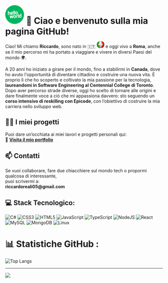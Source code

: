<div style="display: flex; align-items: center; justify-content: center; gap: 15px;">
  <h1 style="margin: 0; vertical-align: middle;">  <img src="./images/hello-world.png" alt="Hello World" style="height: 60px;" />
👋 Ciao e benvenuto sulla mia pagina GitHub!</h1>
</div>

<p>Ciao! Mi chiamo <strong>Riccardo</strong>, sono nato in 🇮🇹 <img src="./images/italy.png" width="25" alt="Bandiera italiana">  e oggi vivo a <strong>Roma</strong>, anche se il mio percorso mi ha portato a viaggiare e vivere in diversi Paesi del mondo 🌍. </p>

<p> A 20 anni ho iniziato a girare per il mondo, fino a stabilirmi in <strong>Canada</strong>, dove ho avuto l'opportunità di diventare cittadino e costruire una nuova vita.  
È proprio lì che ho scoperto e coltivato la mia passione per la tecnologia, <strong>laureandomi in Software Engineering al Centennial College di Toronto</strong>.  
Dopo aver percorso strade diverse, oggi ho scelto di tornare alle origini e dare finalmente voce a ciò che mi appassiona davvero: sto seguendo un <strong>corso intensivo di reskilling con Epicode</strong>, con l’obiettivo di costruire la mia carriera nello sviluppo web.</p>

<h2>👨‍💻 I miei progetti</h2>

<p>  Puoi dare un’occhiata ai miei lavori e progetti personali qui:<br> 🔗 <strong><a href="http://tinyurl.com/RRsystemPortfolio" target="_blank">Visita il mio portfolio</a></strong></p>

<h2>📫 Contatti</h2>

<p> Se vuoi collaborare, fare due chiacchiere sul mondo tech o propormi qualcosa di interessante,<br> puoi scrivermi a:<br> <strong>riccardoreali05@gmail.com</strong></p>

## 💻 Stack Tecnologico:

![C#](https://img.shields.io/badge/c%23-%23239120.svg?style=for-the-badge&logo=c-sharp&logoColor=white) ![CSS3](https://img.shields.io/badge/css3-%231572B6.svg?style=for-the-badge&logo=css3&logoColor=white)  ![HTML5](https://img.shields.io/badge/html5-%23E34F26.svg?style=for-the-badge&logo=html5&logoColor=white) ![JavaScript](https://img.shields.io/badge/javascript-%23323330.svg?style=for-the-badge&logo=javascript&logoColor=%23F7DF1E) ![TypeScript](https://img.shields.io/badge/typescript-%23007ACC.svg?style=for-the-badge&logo=typescript&logoColor=white) ![NodeJS](https://img.shields.io/badge/node.js-6DA55F?style=for-the-badge&logo=node.js&logoColor=white) ![React](https://img.shields.io/badge/react-%2320232a.svg?style=for-the-badge&logo=react&logoColor=%2361DAFB) ![MySQL](https://img.shields.io/badge/mysql-%2300f.svg?style=for-the-badge&logo=mysql&logoColor=white) ![MongoDB](https://img.shields.io/badge/mongodb-%234ea94b.svg?style=for-the-badge&logo=mongodb&logoColor=white) ![Linux](https://img.shields.io/badge/Linux-FCC624?style=for-the-badge&logo=linux&logoColor=black)


# 📊 Statistiche GitHub :
![Top Langs](https://github-readme-stats.vercel.app/api/top-langs/?username=RiccardoEpicode&layout=compact&theme=solarized-light) 

---
[![](https://visitcount.itsvg.in/api?id=ItalCad91&icon=0&color=0)](https://visitcount.itsvg.in)
